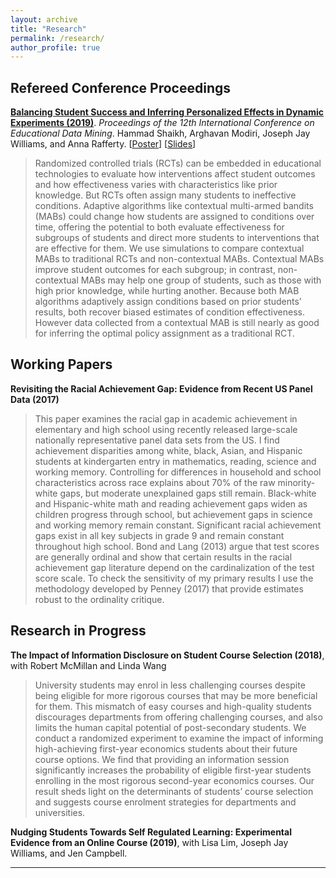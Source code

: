 ```yaml
---
layout: archive
title: "Research"
permalink: /research/
author_profile: true
---
```


Refereed Conference Proceedings
---
**[Balancing Student Success and Inferring Personalized Effects in Dynamic Experiments (2019)](https://drive.google.com/file/d/1C_KGCl0PrEuX8dIv9UWszOt9IR176i-M/view)**. _Proceedings of the 12th International Conference on Educational Data Mining_. Hammad Shaikh, Arghavan Modiri, Joseph Jay Williams, and Anna Rafferty.  [[Poster](https://drive.google.com/open?id=1aKbzUiUlwCR512oVU6yma-qUjfYpzCAE)] [[Slides](https://drive.google.com/open?id=1CsVCXT2VMx6OWtyNLo1Y5KTloQ5YJ1nS)]
> Randomized controlled trials (RCTs) can be embedded in educational technologies to evaluate how interventions affect student outcomes and how effectiveness varies with characteristics like prior knowledge. But RCTs often assign many students to ineffective conditions. Adaptive algorithms like contextual multi-armed bandits (MABs) could change how students are assigned to conditions over time, offering the potential to both evaluate effectiveness for subgroups of students and direct more students to interventions that are effective for them. We use simulations to compare contextual MABs to traditional RCTs and non-contextual MABs. Contextual MABs improve student outcomes for each subgroup; in contrast, non-contextual MABs may help one group of students, such as those with high prior knowledge, while hurting another. Because both MAB algorithms adaptively assign conditions based on prior students’ results, both recover biased estimates of condition effectiveness. However data collected from a contextual MAB is still nearly as good for inferring the optimal policy assignment as a traditional RCT.


Working Papers
---
**Revisiting the Racial Achievement Gap: Evidence from Recent US Panel Data (2017)**
> This paper examines the racial gap in academic achievement in elementary and high school using recently released large-scale nationally representative panel data sets from the US. I find achievement disparities among white, black, Asian, and Hispanic students at kindergarten entry in mathematics, reading, science and working memory. Controlling for differences in household and school characteristics across race explains about 70% of the raw minority-white gaps, but moderate unexplained gaps still remain. Black-white and Hispanic-white math and reading achievement gaps widen as children progress through school, but achievement gaps in science and working memory remain constant. Significant racial achievement gaps exist in all key subjects in grade 9 and remain constant throughout high school. Bond and Lang (2013) argue that test scores are generally ordinal and show that certain results in the racial achievement gap literature depend on the cardinalization of the test score scale. To check the sensitivity of my primary results I use the methodology developed by Penney (2017) that provide estimates robust to the ordinality critique.


Research in Progress
---
**The Impact of Information Disclosure on Student Course Selection (2018)**, with Robert McMillan and Linda Wang
> University students may enrol in less challenging courses despite being eligible for more rigorous courses that may be more beneficial for them. This mismatch of easy courses and high-quality students discourages departments from offering challenging courses, and also limits the human capital potential of post-secondary students. We conduct a randomized experiment to examine the impact of informing high-achieving first-year economics students about their future course options. We find that providing an information session significantly increases the probability of eligible first-year students enrolling in the most rigorous second-year economics courses. Our result sheds light on the determinants of students’ course selection and suggests course enrolment strategies for departments and universities.

**Nudging Students Towards Self Regulated Learning: Experimental Evidence from an Online Course (2019)**, with Lisa Lim, Joseph Jay Williams, and Jen Campbell.

---

